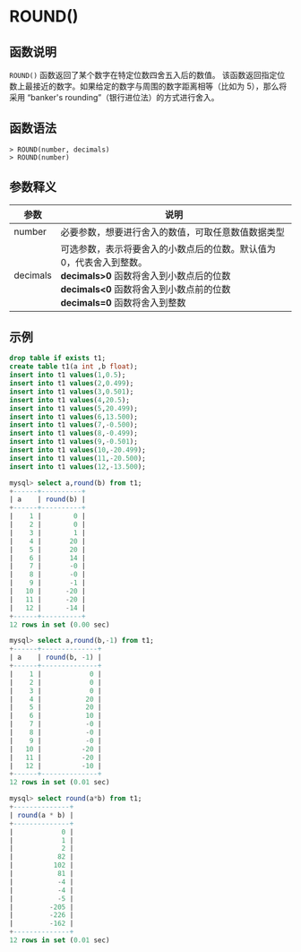 # **ROUND()**

## **函数说明**

`ROUND()` 函数返回了某个数字在特定位数四舍五入后的数值。
该函数返回指定位数上最接近的数字。如果给定的数字与周围的数字距离相等（比如为 5），那么将采用 “banker's rounding”（银行进位法）的方式进行舍入。

## **函数语法**

```
> ROUND(number, decimals)
> ROUND(number)
```

## **参数释义**

|  参数   | 说明  |
|  ----  | ----  |
| number | 必要参数，想要进行舍入的数值，可取任意数值数据类型 |
| decimals| 可选参数，表示将要舍入的小数点后的位数。默认值为 0，代表舍入到整数。 <br> **decimals>0** 函数将舍入到小数点后的位数 <br> **decimals<0** 函数将舍入到小数点前的位数 <br> **decimals=0** 函数将舍入到整数|

## **示例**

```sql
drop table if exists t1;
create table t1(a int ,b float);
insert into t1 values(1,0.5);
insert into t1 values(2,0.499);
insert into t1 values(3,0.501);
insert into t1 values(4,20.5);
insert into t1 values(5,20.499);
insert into t1 values(6,13.500);
insert into t1 values(7,-0.500);
insert into t1 values(8,-0.499);
insert into t1 values(9,-0.501);
insert into t1 values(10,-20.499);
insert into t1 values(11,-20.500);
insert into t1 values(12,-13.500);

mysql> select a,round(b) from t1;
+------+----------+
| a    | round(b) |
+------+----------+
|    1 |        0 |
|    2 |        0 |
|    3 |        1 |
|    4 |       20 |
|    5 |       20 |
|    6 |       14 |
|    7 |       -0 |
|    8 |       -0 |
|    9 |       -1 |
|   10 |      -20 |
|   11 |      -20 |
|   12 |      -14 |
+------+----------+
12 rows in set (0.00 sec)

mysql> select a,round(b,-1) from t1;
+------+--------------+
| a    | round(b, -1) |
+------+--------------+
|    1 |            0 |
|    2 |            0 |
|    3 |            0 |
|    4 |           20 |
|    5 |           20 |
|    6 |           10 |
|    7 |           -0 |
|    8 |           -0 |
|    9 |           -0 |
|   10 |          -20 |
|   11 |          -20 |
|   12 |          -10 |
+------+--------------+
12 rows in set (0.01 sec)

mysql> select round(a*b) from t1;
+--------------+
| round(a * b) |
+--------------+
|            0 |
|            1 |
|            2 |
|           82 |
|          102 |
|           81 |
|           -4 |
|           -4 |
|           -5 |
|         -205 |
|         -226 |
|         -162 |
+--------------+
12 rows in set (0.01 sec)
```
